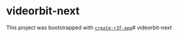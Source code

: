 # videorbit-next

This project was bootstrapped with [`create-r3f-app`](https://github.com/RenaudROHLINGER/create-r3f-app)# videorbit-next
